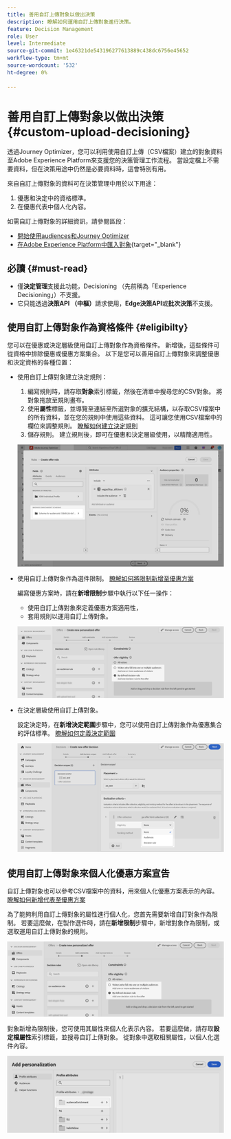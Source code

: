 ```yaml
---
title: 善用自訂上傳對象以做出決策
description: 瞭解如何運用自訂上傳對象進行決策。
feature: Decision Management
role: User
level: Intermediate
source-git-commit: 1e46321de543196277613889c438dc6756e45652
workflow-type: tm+mt
source-wordcount: '532'
ht-degree: 0%

---
```



# 善用自訂上傳對象以做出決策 {#custom-upload-decisioning}

透過Journey Optimizer，您可以利用使用自訂上傳（CSV檔案）建立的對象資料至Adobe Experience Platform來支援您的決策管理工作流程。 當設定檔上不需要資料，但在決策用途中仍然是必要資料時，這會特別有用。

來自自訂上傳對象的資料可在決策管理中用於以下用途：

1. 優惠和決定中的資格標準。
2. 在優惠代表中個人化內容。

如需自訂上傳對象的詳細資訊，請參閱區段：
* [開始使用audiences和Journey Optimizer](../audience/about-audiences.md)
* [在Adobe Experience Platform中匯入對象](https://experienceleague.adobe.com/en/docs/experience-platform/segmentation/ui/audience-portal#import-audience){target="_blank"}

## 必讀 {#must-read}

* 僅&#x200B;**決定管理**&#x200B;支援此功能，Decisioning （先前稱為「Experience Decisioning」）不支援。
* 它只能透過&#x200B;**決策API （中樞）**&#x200B;請求使用，**Edge決策API**&#x200B;或&#x200B;**批次決策**不支援。
 
## 使用自訂上傳對象作為資格條件 {#eligibilty}

您可以在優惠或決定層級使用自訂上傳對象作為資格條件。 新增後，這些條件可從資格中排除優惠或優惠方案集合。 以下是您可以善用自訂上傳對象來調整優惠和決定資格的各種位置：

* 使用自訂上傳對象建立決定規則：

   1. 編寫規則時，請存取&#x200B;**對象**&#x200B;索引標籤，然後在清單中搜尋您的CSV對象。 將對象拖放至規則畫布。
   1. 使用&#x200B;**屬性**&#x200B;標籤，並導覽至連結至所選對象的擴充結構，以存取CSV檔案中的所有資料，並在您的規則中使用這些資料。 這可讓您使用CSV檔案中的欄位來調整規則。 [瞭解如何建立決定規則](../offers/offer-library/creating-decision-rules.md)
   1. 儲存規則。 建立規則後，即可在優惠和決定層級使用，以精簡適用性。

  ![](assets/csv-rule.png)

* 使用自訂上傳對象作為選件限制。 [瞭解如何將限制新增至優惠方案](../offers/offer-library/add-constraints.md)

  編寫優惠方案時，請在&#x200B;**新增限制**&#x200B;步驟中執行以下任一操作：

   * 使用自訂上傳對象來定義優惠方案適用性，
   * 套用規則以運用自訂上傳對象。

  ![](assets/csv-offer.png)

* 在決定層級使用自訂上傳對象。

  設定決定時，在&#x200B;**新增決定範圍**&#x200B;步驟中，您可以使用自訂上傳對象作為優惠集合的評估標準。 [瞭解如何定義決定範圍](../offers/offer-activities/create-offer-activities.md#add-decision-scopes)

  ![](assets/csv-decision.png)

## 使用自訂上傳對象來個人化優惠方案宣告

自訂上傳對象也可以參考CSV檔案中的資料，用來個人化優惠方案表示的內容。 [瞭解如何新增代表至優惠方案](../offers/offer-library/add-representations.md)

為了能夠利用自訂上傳對象的屬性進行個人化，您首先需要新增自訂對象作為限制。 若要這麼做，在製作選件時，請在&#x200B;**新增限制**&#x200B;步驟中，新增對象作為限制，或選取運用自訂上傳對象的規則。

![](assets/csv-offer.png)

對象新增為限制後，您可使用其屬性來個人化表示內容。 若要這麼做，請存取&#x200B;**設定檔屬性**&#x200B;索引標籤，並搜尋自訂上傳對象。 從對象中選取相關屬性，以個人化選件內容。

![](assets/csv-perso.png)
